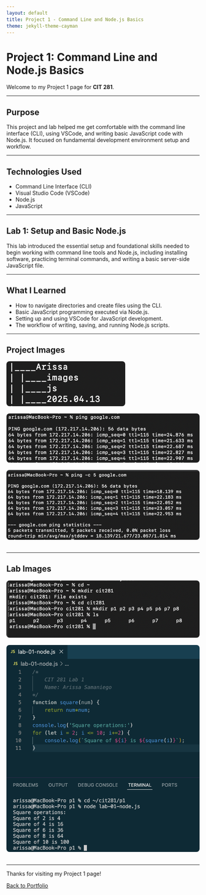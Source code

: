 ```yaml
---
layout: default
title: Project 1 - Command Line and Node.js Basics
theme: jekyll-theme-cayman
---
```


# Project 1: Command Line and Node.js Basics

Welcome to my Project 1 page for **CIT 281**.

---

## Purpose

This project and lab helped me get comfortable with the command line interface (CLI), using VSCode, and writing basic JavaScript code with Node.js. It focused on fundamental development environment setup and workflow.

---

## Technologies Used

- Command Line Interface (CLI)
- Visual Studio Code (VSCode)
- Node.js
- JavaScript

---

## Lab 1: Setup and Basic Node.js

This lab introduced the essential setup and foundational skills needed to begin working with command line tools and Node.js, including installing software, practicing terminal commands, and writing a basic server-side JavaScript file.

---

## What I Learned

- How to navigate directories and create files using the CLI.
- Basic JavaScript programming executed via Node.js.
- Setting up and using VSCode for JavaScript development.
- The workflow of writing, saving, and running Node.js scripts.

---

## Project Images

<img src="assets/images/p1-folders.png" alt="Project Screenshot 1" style="max-width: 100%; border-radius: 8px; margin-bottom: 1rem;" />

<img src="assets/images/p1-break.png" alt="Project Screenshot 2" style="max-width: 100%; border-radius: 8px; margin-bottom: 1rem;" />

<img src="assets/images/p1-ping.png" alt="Project Screenshot 3" style="max-width: 100%; border-radius: 8px; margin-bottom: 1rem;" />

---

## Lab Images

<img src="assets/images/lab-01-folders.png" alt="Lab Screenshot 1" style="max-width: 100%; border-radius: 8px; margin-bottom: 1rem;" />

<img src="assets/images/lab-01-node.png" alt="Lab Screenshot 2" style="max-width: 100%; border-radius: 8px; margin-bottom: 1rem;" />

---

Thanks for visiting my Project 1 page!

[Back to Portfolio](https://arissas24.github.io/)
